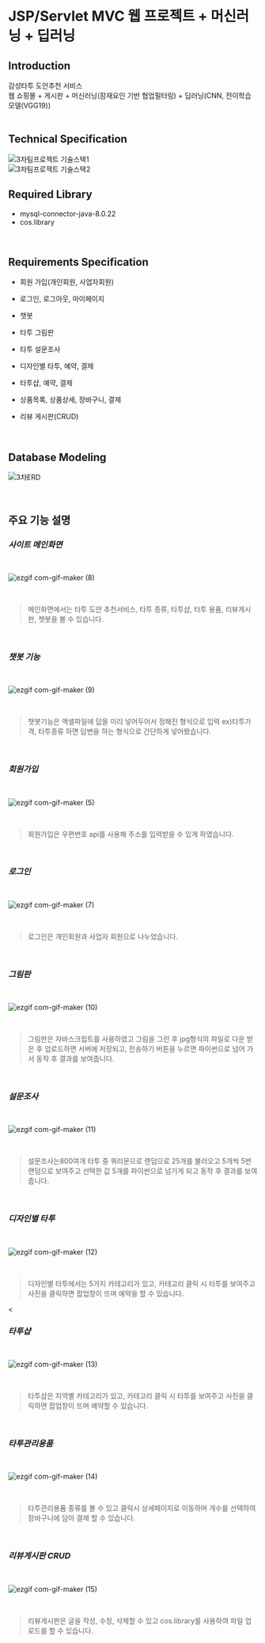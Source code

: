 # JSP/Servlet MVC 웹 프로젝트 + 머신러닝 + 딥러닝

## Introduction
감성타투 도안추천 서비스
<br>
웹 쇼핑몰 + 게시판 + 머신러닝(잠재요인 기반 협업필터링) + 딥러닝(CNN, 전이학습모델(VGG19))
<br><br>

## Technical Specification
![3차팀프로젝트 기술스택1](https://user-images.githubusercontent.com/67885590/102000474-424a8480-3d2b-11eb-9e98-9f2f62bc48b1.PNG)
<br>
![3차팀프로젝트 기술스택2](https://user-images.githubusercontent.com/67885590/102000481-50000a00-3d2b-11eb-9c2d-29ffc5e3c81f.PNG)
<br>

## Required Library
- mysql-connector-java-8.0.22
- cos.library
<br>


## Requirements Specification
- 회원 가입(개인회원, 사업자회원)

- 로그인, 로그아웃, 마이페이지

- 챗봇

- 타투 그림판

- 타투 설문조사

- 디자인별 타투, 예약, 결제

- 타투샵, 예약, 결제

- 상품목록, 상품상세, 장바구니, 결제

- 리뷰 게시판(CRUD)

<br>

## Database Modeling
![3차ERD](https://user-images.githubusercontent.com/67885590/102000485-5a220880-3d2b-11eb-91c0-203dec6ac684.PNG)

<br>

## 주요 기능 설명
### ***사이트 메인화면***
<br>

![ezgif com-gif-maker (8)](https://user-images.githubusercontent.com/67885590/102000511-905f8800-3d2b-11eb-8c20-6032a574c8d6.gif)

<br>

> 메인화면에서는 타투 도안 추천서비스, 타투 종류, 타투샵, 타투 용품, 리뷰게시판, 챗봇을 볼 수 있습니다.

<br>


### ***챗봇 기능***
<br>

![ezgif com-gif-maker (9)](https://user-images.githubusercontent.com/67885590/102000535-c13fbd00-3d2b-11eb-92e5-fa80054c8a4e.gif)

<br>

> 챗봇기능은 액셀파일에 답을 미리 넣어두어서 정해진 형식으로 입력 ex)타투가격,  타투종류  하면 답변을 하는 형식으로 간단하게 넣어봤습니다.

<br>

### ***회원가입***
<br>

![ezgif com-gif-maker (5)](https://user-images.githubusercontent.com/67885590/102000521-ad945680-3d2b-11eb-952f-949d96b181f7.gif)

<br>

> 회원가입은 우편번호 api를 사용해 주소를 입력받을 수 있게 하였습니다.

<br>


### ***로그인***
<br>

![ezgif com-gif-maker (7)](https://user-images.githubusercontent.com/67885590/102000525-b71dbe80-3d2b-11eb-9623-2765dfe8a440.gif)

<br>

> 로그인은 개인회원과 사업자 회원으로 나누었습니다.

<br>



### ***그림판***
<br>

![ezgif com-gif-maker (10)](https://user-images.githubusercontent.com/67885590/102000543-d288c980-3d2b-11eb-8817-a6b98551ebe7.gif)

<br>

> 그림판은 자바스크립트를 사용하였고 그림을 그린 후 jpg형식의 파일로 다운 받은 후 업로드하면 서버에 저장되고, 전송하기 버튼을 누르면 파이썬으로 넘어 가서 동작 후 결과를 보여줍니다.

<br>


### ***설문조사***
<br>

![ezgif com-gif-maker (11)](https://user-images.githubusercontent.com/67885590/102000551-e03e4f00-3d2b-11eb-920c-ff3c698895d0.gif)

<br>

> 설문조사는800여개 타투 중 쿼리문으로 랜덤으로 25개를 불러오고 5개씩 5번 랜덤으로 보여주고 선택한 값 5개를 파이썬으로 넘기게 되고 동작 후 결과를 보여줍니다.

<br>


### ***디자인별 타투***
<br>

![ezgif com-gif-maker (12)](https://user-images.githubusercontent.com/67885590/102000552-eaf8e400-3d2b-11eb-8dd9-4524424f480c.gif)

<br>

> 디자인별 타투에서는 5가지 카테고리가 있고, 카테고리 클릭 시 타투를 보여주고 사진을 클릭하면 팝업창이 뜨며 예약을 할 수 있습니다.

<

### ***타투샵***

<br>

![ezgif com-gif-maker (13)](https://user-images.githubusercontent.com/67885590/102000556-f9470000-3d2b-11eb-91ed-c264bb426b2d.gif)

<br>

> 타투샵은 지역별 카테고리가 있고, 카테고리 클릭 시 타투를 보여주고 사진을 클릭하면 팝업창이 뜨며 예약할 수 있습니다. 

<br>


### ***타투관리용품***

<br>

![ezgif com-gif-maker (14)](https://user-images.githubusercontent.com/67885590/102000561-0532c200-3d2c-11eb-87e1-dd62e9f23028.gif)

<br>

> 타투관리용품 종류를 볼 수 있고 클릭시 상세페이지로 이동하며 개수를 선택하여 장바구니에 담아 결제 할 수 있습니다.

<br>


### ***리뷰게시판 CRUD***
<br>

![ezgif com-gif-maker (15)](https://user-images.githubusercontent.com/67885590/102000569-1380de00-3d2c-11eb-9cbf-db54241b0a38.gif)

<br>

> 리뷰게시판은 글을 작성, 수정, 삭제할 수 있고 cos.library를 사용하여 파일 업로드를 할 수 있습니다.

<br>
